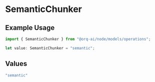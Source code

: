 # SemanticChunker

## Example Usage

```typescript
import { SemanticChunker } from "@orq-ai/node/models/operations";

let value: SemanticChunker = "semantic";
```

## Values

```typescript
"semantic"
```